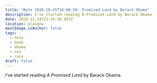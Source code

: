 ```yaml
---
title: "Note 2020-10-25T16:00:58: Promised Land by Barack Obama"
description: I’ve started reading A Promised Land by Barack Obama
date: 2020-11-24T23:34:30.697Z
location: Glasgow
mainImage.isAnchor: false
tags:
  - note
  - book
  - obama
  - usa
  - race
draft: false
---
```

I’ve started reading *A Promised Land* by Barack Obama.

<figure class="centre">
<a href="https://uk.bookshop.org/a/4340/9780241491515>
<img src="https://images-eu.bookshop.org/product-images/images/9780241491515.jpg" alt="Buy this book on Bookshop" width="329" height="500" />
</a>
</figure>

